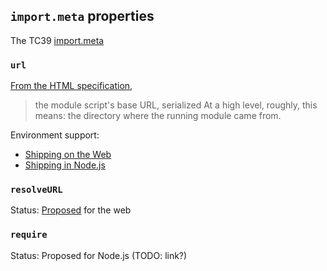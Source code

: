 ## `import.meta` properties

The TC39 [import.meta](https://github.com/tc39/proposal-import-meta) 

### `url`

[From the HTML specification](https://html.spec.whatwg.org/#hostgetimportmetaproperties),
> the module script's base URL, serialized
At a high level, roughly, this means: the directory where the running module came from.

Environment support:
- [Shipping on the Web](https://developer.mozilla.org/en-US/docs/Web/JavaScript/Reference/Statements/import.meta#Browser_compatibility)
- [Shipping in Node.js](https://nodejs.org/api/esm.html#esm_import_meta)

### `resolveURL`

Status: [Proposed](https://github.com/whatwg/html/issues/3871) for the web

### `require`

Status: Proposed for Node.js (TODO: link?)

